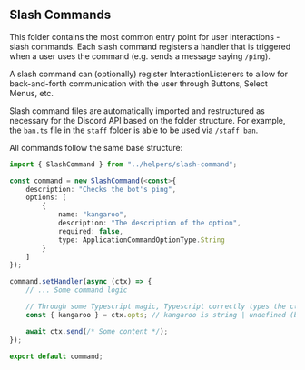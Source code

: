 ## Slash Commands

This folder contains the most common entry point for user interactions - slash commands. Each slash command registers a handler that is triggered when a user uses the command (e.g. sends a message saying `/ping`).

A slash command can (optionally) register InteractionListeners to allow for back-and-forth communication with the user through Buttons, Select Menus, etc.

Slash command files are automatically imported and restructured as necessary for the Discord API based on the folder structure. For example, the `ban.ts` file in the `staff` folder is able to be used via `/staff ban`.

All commands follow the same base structure:

```ts
import { SlashCommand } from "../helpers/slash-command";

const command = new SlashCommand(<const>{
    description: "Checks the bot's ping",
    options: [
        {
            name: "kangaroo",
            description: "The description of the option",
            required: false,
            type: ApplicationCommandOptionType.String
        }
    ]
});

command.setHandler(async (ctx) => {
    // ... Some command logic

    // Through some Typescript magic, Typescript correctly types the ctx.opts object
    const { kangaroo } = ctx.opts; // kangaroo is string | undefined (because it's not required, it can be undefined)

    await ctx.send(/* Some content */);
});

export default command;
```
